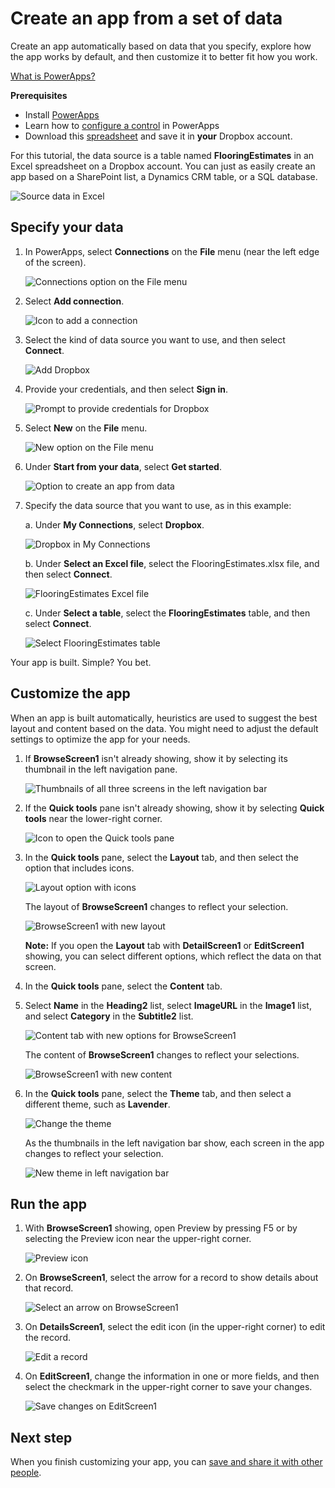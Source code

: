 <properties
	pageTitle="Create an app from a set of data | Microsoft PowerApps"
	description="Create an app automatically based on an existing set of data that you specify and then customize the UI to better suit your needs."
	services=""
	suite="powerapps"
	documentationCenter="na"
	authors="AFTOwen"
	manager="dwrede"
	editor=""
	tags=""/>

<tags
   ms.service="powerapps"
   ms.devlang="na"
   ms.topic="get-started-article"
   ms.tgt_pltfrm="na"
   ms.workload="na"
   ms.date="12/01/2015"
   ms.author="anneta"/>

# Create an app from a set of data

Create an app automatically based on data that you specify, explore how the app works by default, and then customize it to better fit how you work.

[What is PowerApps?](http://aka.ms/pamktg)

**Prerequisites**

- Install [PowerApps](http://aka.ms/powerappsinstall)
- Learn how to [configure a control](get-started-test-drive.md#configure-a-control) in PowerApps
- Download this [spreadsheet](https://pwrappssamples.blob.core.windows.net/samples/FlooringEstimates.xlsx) and save it in **your** Dropbox account.

For this tutorial, the data source is a table named **FlooringEstimates** in an Excel spreadsheet on a Dropbox account. You can just as easily create an app based on a SharePoint list, a Dynamics CRM table, or a SQL database.

![Source data in Excel](./media/get-started-create-from-data/excel-source.png)

## Specify your data ##

1. In PowerApps, select **Connections** on the **File** menu (near the left edge of the screen).

	![Connections option on the File menu](./media/get-started-create-from-data/file-connections.jpg)

1. Select **Add connection**.

	![Icon to add a connection](./media/get-started-create-from-data/add-connection.png)

1. Select the kind of data source you want to use, and then select **Connect**.

	![Add Dropbox](./media/get-started-create-from-data/add-dropbox.jpg)

1. Provide your credentials, and then select **Sign in**.

	![Prompt to provide credentials for Dropbox](./media/get-started-create-from-data/dropbox-credentials.jpg)

1. Select **New** on the **File** menu.

	![New option on the File menu](./media/get-started-create-from-data/file-new.jpg)

1. Under **Start from your data**, select **Get started**.

	![Option to create an app from data](./media/get-started-create-from-data/create-from-data.jpg)

1. Specify the data source that you want to use, as in this example:  

	a. Under **My Connections**, select **Dropbox**.  

	![Dropbox in My Connections](./media/get-started-create-from-data/my-connections-dropbox.png)  

	b. Under **Select an Excel file**, select the FlooringEstimates.xlsx file, and then select **Connect**.  

	![FlooringEstimates Excel file](./media/get-started-create-from-data/choose-spreadsheet.png)  

	c. Under **Select a table**, select the **FlooringEstimates** table, and then select **Connect**.  

	![Select FlooringEstimates table](./media/get-started-create-from-data/choose-table.png)  

Your app is built. Simple? You bet.

## Customize the app ##
When an app is built automatically, heuristics are used to suggest the best layout and content based on the data. You might need to adjust the default settings to optimize the app for your needs.

1. If **BrowseScreen1** isn't already showing, show it by selecting its thumbnail in the left navigation pane.

	![Thumbnails of all three screens in the left navigation bar](./media/get-started-create-from-data/left-nav-browse-screen.png)

1. If the **Quick tools** pane isn't already showing, show it by selecting **Quick tools** near the lower-right corner.

	![Icon to open the Quick tools pane](./media/get-started-create-from-data/open-quick-tools.jpg)

1. In the **Quick tools** pane, select the **Layout** tab, and then select the option that includes icons.

	![Layout option with icons](./media/get-started-create-from-data/choose-layout.png)

	The layout of **BrowseScreen1** changes to reflect your selection.

	![BrowseScreen1 with new layout](./media/get-started-create-from-data/browse-layout-flooring-estimates.png)

	**Note:** If you open the **Layout** tab with **DetailScreen1** or **EditScreen1** showing, you can select different options, which reflect the data on that screen.

1. In the **Quick tools** pane, select the **Content** tab.

1. Select **Name** in the **Heading2** list, select **ImageURL** in the **Image1** list, and select **Category** in the **Subtitle2** list.

	![Content tab with new options for BrowseScreen1](./media/get-started-create-from-data/choose-content-flooring-estimates.png)

	The content of **BrowseScreen1** changes to reflect your selections.

	![BrowseScreen1 with new content](./media/get-started-create-from-data/browse-content-flooring-estimates.png)

1. In the **Quick tools** pane, select the **Theme** tab, and then select a different theme, such as **Lavender**.

	![Change the theme](./media/get-started-create-from-data/choose-theme.png)

	As the thumbnails in the left navigation bar show, each screen in the app changes to reflect your selection.

	![New theme in left navigation bar](./media/get-started-create-from-data/left-nav-final-flooring-estimates.png)

## Run the app ##
1. With **BrowseScreen1** showing, open Preview by pressing F5 or by selecting the Preview icon near the upper-right corner.

	![Preview icon](./media/get-started-create-from-data/open-preview.png)

1. On **BrowseScreen1**, select the arrow for a record to show details about that record.

	![Select an arrow on BrowseScreen1](./media/get-started-create-from-data/select-record-flooring-estimates.png)

1. On **DetailsScreen1**, select the edit icon (in the upper-right corner) to edit the record.

	![Edit a record](./media/get-started-create-from-data/edit-record-flooring-estimates.png)

1. On **EditScreen1**, change the information in one or more fields, and then select the checkmark in the upper-right corner to save your changes.

	![Save changes on EditScreen1](./media/get-started-create-from-data/save-changes-flooring-estimates.png)

## Next step ##
When you finish customizing your app, you can [save and share it with other people](get-started-test-drive.md#save-and-share-your-powerapp).
